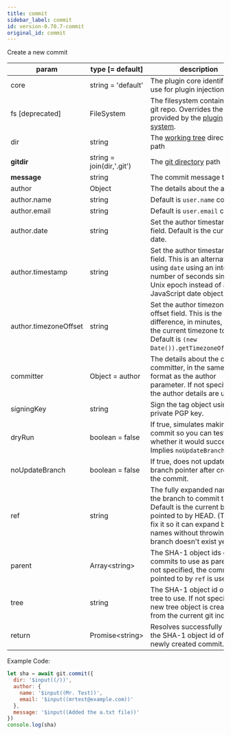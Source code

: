 ```yaml
---
title: commit
sidebar_label: commit
id: version-0.70.7-commit
original_id: commit
---
```


Create a new commit

| param                 | type [= default]          | description                                                                                                                                                                                          |
| --------------------- | ------------------------- | ---------------------------------------------------------------------------------------------------------------------------------------------------------------------------------------------------- |
| core                  | string = 'default'        | The plugin core identifier to use for plugin injection                                                                                                                                               |
| fs [deprecated]       | FileSystem                | The filesystem containing the git repo. Overrides the fs provided by the [plugin system](./plugin_fs.md).                                                                                            |
| dir                   | string                    | The [working tree](dir-vs-gitdir.md) directory path                                                                                                                                                  |
| **gitdir**            | string = join(dir,'.git') | The [git directory](dir-vs-gitdir.md) path                                                                                                                                                           |
| **message**           | string                    | The commit message to use.                                                                                                                                                                           |
| author                | Object                    | The details about the author.                                                                                                                                                                        |
| author.name           | string                    | Default is `user.name` config.                                                                                                                                                                       |
| author.email          | string                    | Default is `user.email` config.                                                                                                                                                                      |
| author.date           | string                    | Set the author timestamp field. Default is the current date.                                                                                                                                         |
| author.timestamp      | string                    | Set the author timestamp field. This is an alternative to using `date` using an integer number of seconds since the Unix epoch instead of a JavaScript date object.                                  |
| author.timezoneOffset | string                    | Set the author timezone offset field. This is the difference, in minutes, from the current timezone to UTC. Default is `(new Date()).getTimezoneOffset()`.                                           |
| committer             | Object = author           | The details about the commit committer, in the same format as the author parameter. If not specified, the author details are used.                                                                   |
| signingKey            | string                    | Sign the tag object using this private PGP key.                                                                                                                                                      |
| dryRun                | boolean = false           | If true, simulates making a commit so you can test whether it would succeed. Implies `noUpdateBranch`.                                                                                               |
| noUpdateBranch        | boolean = false           | If true, does not update the branch pointer after creating the commit.                                                                                                                               |
| ref                   | string                    | The fully expanded name of the branch to commit to. Default is the current branch pointed to by HEAD. (TODO: fix it so it can expand branch names without throwing if the branch doesn't exist yet.) |
| parent                | Array\<string\>           | The SHA-1 object ids of the commits to use as parents. If not specified, the commit pointed to by `ref` is used.                                                                                     |
| tree                  | string                    | The SHA-1 object id of the tree to use. If not specified, a new tree object is created from the current git index.                                                                                   |
| return                | Promise\<string\>         | Resolves successfully with the SHA-1 object id of the newly created commit.                                                                                                                          |

Example Code:

```js live
let sha = await git.commit({
  dir: '$input((/))',
  author: {
    name: '$input((Mr. Test))',
    email: '$input((mrtest@example.com))'
  },
  message: '$input((Added the a.txt file))'
})
console.log(sha)
```

<script>
(function rewriteEditLink() {
  const el = document.querySelector('a.edit-page-link.button');
  if (el) {
    el.href = 'https://github.com/isomorphic-git/isomorphic-git/edit/master/src/commands/commit.js';
  }
})();
</script>